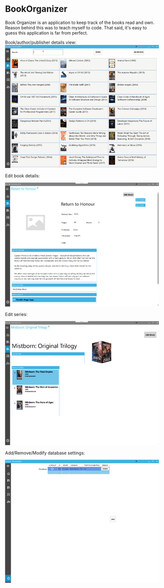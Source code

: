 # BookOrganizer
Book Organizer is an application to keep track of the books read and own. Reason behind this was to teach myself to code. That said, it's easy to guess this application is far from perfect.

Book/author/publisher details view:
![](BookDetails.gif)


Edit book details:

![](EditBook.gif)


Edit series:

![](EditSeries.gif)


Add/Remove/Modify database settings:

![](DbSettings.gif)
